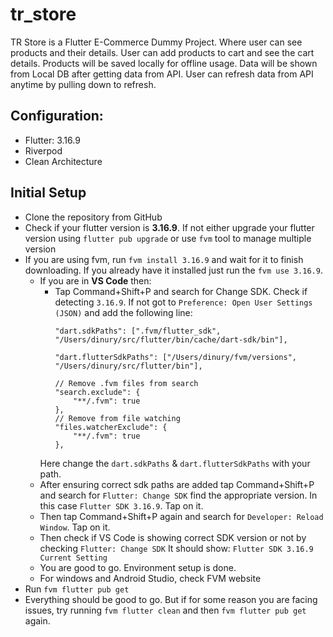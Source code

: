 # tr_store

TR Store is a Flutter E-Commerce Dummy Project. Where user can see products and their details. User
can add products to cart and see the cart details. Products will be saved locally for offline usage.
Data will be shown from Local DB after getting data from API. User can refresh data from API
anytime by pulling down to refresh.

## Configuration:
- Flutter: 3.16.9
- Riverpod
- Clean Architecture



## Initial Setup
- Clone the repository from GitHub
- Check if your flutter version is **3.16.9**. If not either upgrade your flutter version using `flutter pub upgrade` or use `fvm` tool to manage multiple version
- If you are using fvm, run `fvm install 3.16.9` and wait for it to finish downloading. If you already have it installed just run the `fvm use 3.16.9`.
    - If you are in **VS Code** then:
        - Tap Command+Shift+P and search for Change SDK. Check if detecting `3.16.9`. If not got to `Preference: Open User Settings (JSON)` and add the following line:
            ```
            "dart.sdkPaths": [".fvm/flutter_sdk", "/Users/dinury/src/flutter/bin/cache/dart-sdk/bin"],

            "dart.flutterSdkPaths": ["/Users/dinury/fvm/versions", "/Users/dinury/src/flutter/bin"],

            // Remove .fvm files from search
            "search.exclude": {
                "**/.fvm": true
            },
            // Remove from file watching
            "files.watcherExclude": {
                "**/.fvm": true
            },
            ```
      Here change the `dart.sdkPaths` & `dart.flutterSdkPaths` with your path.
    - After ensuring correct sdk paths are added tap Command+Shift+P and search for `Flutter: Change SDK` find the appropriate version. In this case `Flutter SDK 3.16.9`. Tap on it.
    - Then tap Command+Shift+P again and search for `Developer: Reload Window`. Tap on it.
    - Then check if VS Code is showing correct SDK version or not by checking  `Flutter: Change SDK`
      It should show: `Flutter SDK 3.16.9 Current Setting`
    - You are good to go. Environment setup is done.
    - For windows and Android Studio, check FVM website
- Run `fvm flutter pub get`
- Everything should be good to go. But if for some reason you are facing issues, try running `fvm flutter clean` and then `fvm flutter pub get` again.